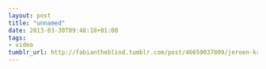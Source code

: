 ```yaml
---
layout: post
title: "unnamed"
date: 2013-03-30T09:48:18+01:00
tags:
- video
tumblr_url: http://fabiantheblind.tumblr.com/post/46659037809/jeroen-krielaars-saz-father-and-son-on-a
---
```

